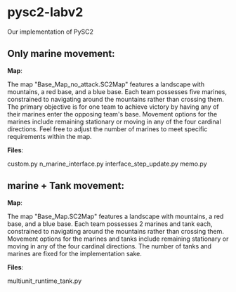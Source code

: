 # pysc2-labv2
Our implementation of PySC2

## Only marine movement:
**Map**:

The map "Base_Map_no_attack.SC2Map" features a landscape with mountains, a red base, and a blue base. Each team possesses five marines, constrained to navigating around the mountains rather than crossing them. The primary objective is for one team to achieve victory by having any of their marines enter the opposing team's base. Movement options for the marines include remaining stationary or moving in any of the four cardinal directions. Feel free to adjust the number of marines to meet specific requirements within the map.

**Files**:

custom.py
n_marine_interface.py
interface_step_update.py
memo.py

## marine + Tank movement:

**Map**:

The map "Base_Map.SC2Map" features a landscape with mountains, a red base, and a blue base. Each team possesses 2 marines and tank each, constrained to navigating around the mountains rather than crossing them. Movement options for the marines and tanks include remaining stationary or moving in any of the four cardinal directions. The number of tanks and marines are fixed for the implementation sake.

**Files**:

multiunit_runtime_tank.py




